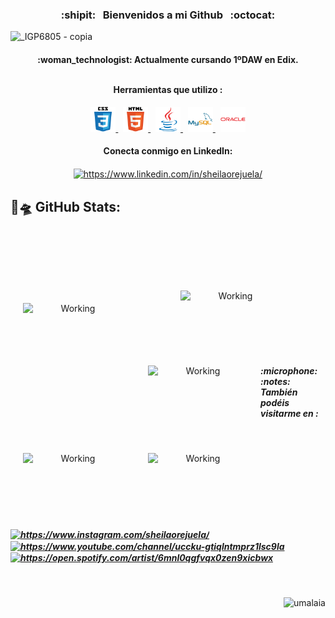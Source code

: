 

<h3 align="center"> :shipit:  &nbsp  Bienvenidos a mi Github  &nbsp  :octocat: </h3>


![_IGP6805 - copia](https://user-images.githubusercontent.com/123022804/228633528-90964b51-4ea3-4d3e-a2d7-a95675b94e63.JPG)


<h4 align="center"> :woman_technologist: Actualmente cursando 1ºDAW en Edix. 

</br> Herramientas que utilizo :</h4>

<p align="center"> <a href="https://www.w3schools.com/css/" target="_blank" rel="noreferrer"> <img src="https://raw.githubusercontent.com/devicons/devicon/master/icons/css3/css3-original-wordmark.svg" alt="css3" width="40" height="40"/> </a>  &nbsp;
<a href="https://www.w3.org/html/" target="_blank" rel="noreferrer"> <img src="https://raw.githubusercontent.com/devicons/devicon/master/icons/html5/html5-original-wordmark.svg" alt="html5" width="40" height="40"/> </a>  &nbsp;
<a href="https://www.java.com" target="_blank" rel="noreferrer"> <img src="https://raw.githubusercontent.com/devicons/devicon/master/icons/java/java-original.svg" alt="java" width="40" height="40"/> </a>  &nbsp;
<a href="https://www.mysql.com/" target="_blank" rel="noreferrer"> <img src="https://raw.githubusercontent.com/devicons/devicon/master/icons/mysql/mysql-original-wordmark.svg" alt="mysql" width="40" height="40"/> </a>  &nbsp;
<a href="https://www.oracle.com/" target="_blank" rel="noreferrer"> <img src="https://raw.githubusercontent.com/devicons/devicon/master/icons/oracle/oracle-original.svg" alt="oracle" width="40" height="40"/> </a> </p>


<h4 align="center">Conecta conmigo en LinkedIn:</h4>
<p align="center">
<a href="https://www.linkedin.com/in/sheilaorejuela/" target="blank"><img align="center" src="https://raw.githubusercontent.com/rahuldkjain/github-profile-readme-generator/master/src/images/icons/Social/linked-in-alt.svg" alt="https://www.linkedin.com/in/sheilaorejuela/" height="30" width="40" /></a>
</p>




## 🚀🛸 GitHub Stats:
<!-- ![](https://github-readme-stats.vercel.app/api?username=umalaia&theme=omni&hide_border=false&include_all_commits=false&count_private=false)<br/> -->
<!-- ![](https://github-readme-streak-stats.herokuapp.com/?user=umalaia&theme=omni&hide_border=false)<br/> -->
<!-- ![](https://github-readme-stats.vercel.app/api/top-langs/?username=umalaia&theme=omni&hide_border=false&include_all_commits=false&count_private=false&layout=compact) -->
<p align="left">
<img src="https://camo.githubusercontent.com/20d5579c1f108fe15724d1e48b391e7a9c65c8e6dba664f64583576214cfbc13/68747470733a2f2f6769746875622d726561646d652d73746174732e76657263656c2e6170702f6170693f757365726e616d653d756d616c616961267468656d653d6f6d6e6926686964655f626f726465723d66616c736526696e636c7564655f616c6c5f636f6d6d6974733d66616c736526636f756e745f707269766174653d66616c7365" alt="" data-canonical-src="https://github-readme-stats.vercel.app/api?username=umalaia&amp;theme=omni&amp;hide_border=false&amp;include_all_commits=false&amp;count_private=false" style="width: 37%;">
&nbsp;&nbsp;&nbsp;&nbsp;&nbsp;&nbsp;&nbsp;
<img src="https://camo.githubusercontent.com/5f44fda8d7004382dc57f04e448ca668c5bbccc3ceda248e7cd034a4b9b48f1d/68747470733a2f2f6769746875622d726561646d652d73746174732e76657263656c2e6170702f6170692f746f702d6c616e67732f3f757365726e616d653d756d616c616961267468656d653d6f6d6e6926686964655f626f726465723d66616c736526696e636c7564655f616c6c5f636f6d6d6974733d66616c736526636f756e745f707269766174653d66616c7365266c61796f75743d636f6d70616374" alt="" data-canonical-src="https://github-readme-stats.vercel.app/api/top-langs/?username=umalaia&amp;theme=omni&amp;hide_border=false&amp;include_all_commits=false&amp;count_private=false&amp;layout=compact" style="width: 34%;">
 </p>
  
</br>
</br>
</br>

<p align="center">
  <img src="https://media.giphy.com/media/VjAB0fOmK15Ze/giphy.gif" alt="Working" style="width: 160px;
            height: 100px; display: inline-block; margin: 20px 
            float: left" data-target="animated-image.originalImage">
  <img src="https://media.giphy.com/media/ARrQFpc6km5eU/giphy-downsized-large.gif" alt="Working" style="width: 160px;
            height: 100px; display: inline-block; margin: 20px;
            float: left" data-target="animated-image.originalImage">
  <img src="https://media.giphy.com/media/zBOqRPmkEF3Ow/giphy.gif" alt="Working" style="width: 160px;
            height: 100px; display: inline-block; margin: 20px;
            float: left" data-target="animated-image.originalImage">
   <img src="https://media.giphy.com/media/KpACNEh8jXK2Q/giphy.gif" alt="Working" style="width: 160px;
            height: 100px; display: inline-block; margin: 20px;
            float: left" data-target="animated-image.originalImage">
   <img src="https://media.giphy.com/media/3o85xDWOG8Sbl9yQzm/giphy.gif" alt="Working" style="width: 160px;
            height: 100px; display: inline-block; margin: 20px;
            float: left" data-target="animated-image.originalImage">
<p/>

<h5> :microphone: :notes: También podéis visitarme en : 
<p align="left">
&nbsp &nbsp &nbsp &nbsp &nbsp &nbsp &nbsp &nbsp &nbsp &nbsp 
<a href="https://www.instagram.com/sheilaorejuela/" target="blank"><img align="center" src="https://raw.githubusercontent.com/rahuldkjain/github-profile-readme-generator/master/src/images/icons/Social/instagram.svg" alt="https://www.instagram.com/sheilaorejuela/" height="20" width="30" /></a>
<a href="https://www.youtube.com/channel/UCckU-gTIqLNTmPrz1lsc9lA" target="blank"><img align="center" src="https://raw.githubusercontent.com/rahuldkjain/github-profile-readme-generator/master/src/images/icons/Social/youtube.svg" alt="https://www.youtube.com/channel/uccku-gtiqlntmprz1lsc9la" height="20" width="30" /></a>
<a href="https://open.spotify.com/artist/6mnL0QGfvqX0zEN9xiCbwx" target="blank"><img align="center" src="https://raw.githubusercontent.com/rahuldkjain/github-profile-readme-generator/master/src/images/icons/Social/spotify.svg" alt="https://open.spotify.com/artist/6mnl0qgfvqx0zen9xicbwx" height="20" width="30" /></a>
</p> </h5>



<p align="left"> <a href="https://twitter.com/" target="blank"><img src="https://img.shields.io/twitter/follow/?logo=twitter&style=for-the-badge" alt="" /></a> </p>



<p align="right"> <img src="https://komarev.com/ghpvc/?username=umalaia&label=Visitas%20al%20perfil&color=017C91&style=plastic" alt="umalaia" /> </p>
